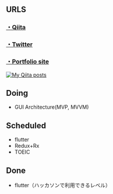 ## URLS

### [・Qiita](https://qiita.com/miyakooti)


### [・Twitter](https://twitter.com/swikooti)

### [・Portfolio site](https://miyakooti.github.io/kousuke_portofolio/)

[![My Qiita posts](https://qiita-badge.apiapi.app/s/miyakooti/posts.svg)](http://qiita.com/miyakooti)

## Doing

- GUI Architecture(MVP, MVVM)


## Scheduled

- flutter
- Redux+Rx
- TOEIC

## Done
- flutter（ハッカソンで利用できるレベル）
